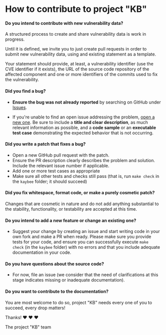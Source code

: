 # How to contribute to project "KB"

#### **Do you intend to contribute with new vulnerability data?**

A structured process to create and share vulnerability data is work in progress.

Until it is defined, we invite you to just create pull requests in order to
submit new vulnerability data, using and existing statement as a template.

Your statement should provide, at least, a vulnerability identifier (use the CVE
identifier if it exists), the URL of the source code repository of the affected
component and one or more identifiers of the commits used to fix the
vulnerability.

#### **Did you find a bug?**

* **Ensure the bug was not already reported** by searching on GitHub under [Issues](https://github.com/sap/project-kb/issues).

* If you're unable to find an open issue addressing the problem, [open a new one](https://github.com/sap/project-kb/issues/new). Be sure to include a **title and clear description**, as much relevant information as possible, and a **code sample** or an **executable test case** demonstrating the expected behavior that is not occurring.


#### **Did you write a patch that fixes a bug?**

* Open a new GitHub pull request with the patch.
* Ensure the PR description clearly describes the problem and solution. Include the relevant issue number if applicable.
* Add one or more test cases as appropriate
* Make sure all other tests and checks still pass (that is, run `make check` in the `kaybee` folder; it should succeed)

#### **Did you fix whitespace, format code, or make a purely cosmetic patch?**

Changes that are cosmetic in nature and do not add anything substantial to the stability, functionality, or testability are accepted at this time.

#### **Do you intend to add a new feature or change an existing one?**

* Suggest your change by creating an issue  and start writing code in your own fork and make a PR when ready.
Please make sure you provide tests for your code, and ensure you can successfully execute `make check` (in the `kaybee` folder)
with no errors and that you include adequate documentation in your code.




#### **Do you have questions about the source code?**

* For now, file an issue (we consider that the need of clarifications at this stage indicates missing or inadequate documentation).

#### **Do you want to contribute to the documentation?**

You are most welcome to do so, project "KB" needs every one of you to succeed, every drop matters!

Thanks! :heart: :heart: :heart:

The project "KB" team


